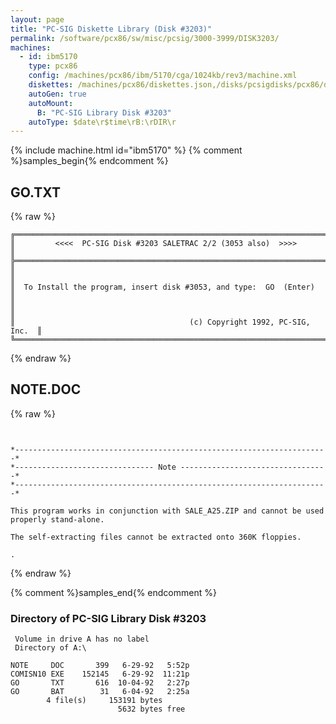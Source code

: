 ```yaml
---
layout: page
title: "PC-SIG Diskette Library (Disk #3203)"
permalink: /software/pcx86/sw/misc/pcsig/3000-3999/DISK3203/
machines:
  - id: ibm5170
    type: pcx86
    config: /machines/pcx86/ibm/5170/cga/1024kb/rev3/machine.xml
    diskettes: /machines/pcx86/diskettes.json,/disks/pcsigdisks/pcx86/diskettes.json
    autoGen: true
    autoMount:
      B: "PC-SIG Library Disk #3203"
    autoType: $date\r$time\rB:\rDIR\r
---
```


{% include machine.html id="ibm5170" %}
{% comment %}samples_begin{% endcomment %}

## GO.TXT

{% raw %}
```
╔═════════════════════════════════════════════════════════════════════════╗
║         <<<<  PC-SIG Disk #3203 SALETRAC 2/2 (3053 also)  >>>>          ║
╠═════════════════════════════════════════════════════════════════════════╣
║                                                                         ║
║  To Install the program, insert disk #3053, and type:  GO  (Enter)      ║
║                                                                         ║
║                                       (c) Copyright 1992, PC-SIG, Inc.  ║
╚═════════════════════════════════════════════════════════════════════════╝
```
{% endraw %}

## NOTE.DOC

{% raw %}
```


*----------------------------------------------------------------------*
*------------------------------- Note ---------------------------------*
*----------------------------------------------------------------------*
  
This program works in conjunction with SALE_A25.ZIP and cannot be used
properly stand-alone.

The self-extracting files cannot be extracted onto 360K floppies.

.
```
{% endraw %}

{% comment %}samples_end{% endcomment %}

### Directory of PC-SIG Library Disk #3203

     Volume in drive A has no label
     Directory of A:\

    NOTE     DOC       399   6-29-92   5:52p
    COMISN10 EXE    152145   6-29-92  11:21p
    GO       TXT       616  10-04-92   2:27p
    GO       BAT        31   6-04-92   2:25a
            4 file(s)     153191 bytes
                            5632 bytes free
